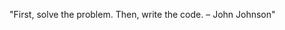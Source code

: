 <!--QUOTE_START-->
"First, solve the problem. Then, write the code. – John Johnson"
<!--QUOTE_END-->

